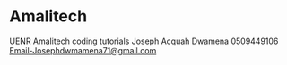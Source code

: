 # Amalitech
UENR Amalitech coding tutorials
Joseph Acquah Dwamena 
0509449106
Email-Josephdwmamena71@gmail.com


